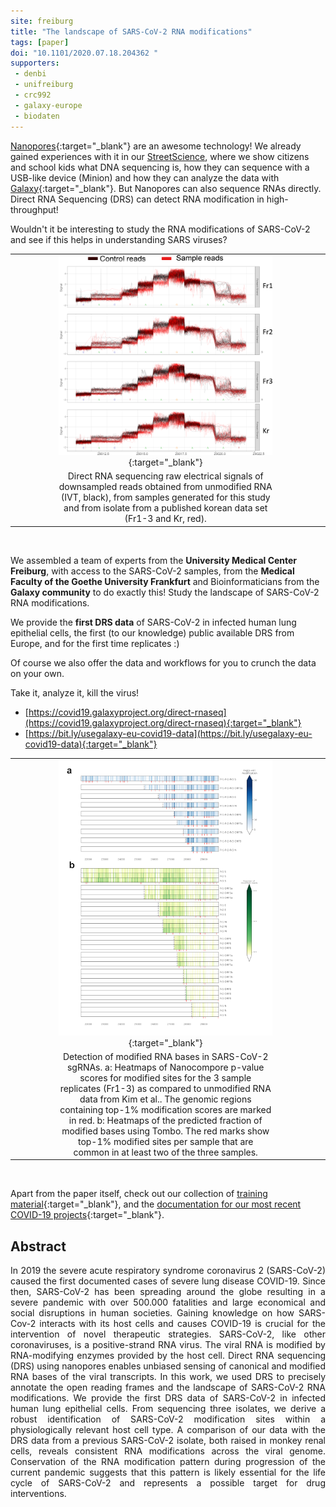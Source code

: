 ```yaml
---
site: freiburg
title: "The landscape of SARS-CoV-2 RNA modifications"
tags: [paper]
doi: "10.1101/2020.07.18.204362 "
supporters:
 - denbi
 - unifreiburg
 - crc992
 - galaxy-europe
 - biodaten
---
```



[Nanopores](https://nanoporetech.com){:target="_blank"} are an awesome technology! We already gained experiences with it in our [StreetScience](https://streetscience.community),
where we show citizens and school kids what DNA sequencing is, how they can sequence with a USB-like device (Minion) and how they
can analyze the data with [Galaxy](https://usegalaxy.eu){:target="_blank"}. But Nanopores can also sequence RNAs directly. Direct RNA Sequencing (DRS)
can detect RNA modification in high-throughput! 

Wouldn't it be interesting to study the RNA modifications of SARS-CoV-2 and see if this helps in understanding SARS viruses?

|  |    |    |
|:---:|:-----------:|:---:|
| &nbsp;&nbsp;&nbsp;&nbsp;&nbsp;&nbsp;&nbsp;&nbsp;&nbsp;&nbsp;&nbsp;&nbsp;&nbsp;&nbsp;&nbsp; |[![DRS RAW signal](/assets/media/drs_fig-5.png)](https://www.biorxiv.org/content/10.1101/2020.07.18.204362v1){:target="_blank"}| &nbsp;&nbsp;&nbsp;&nbsp;&nbsp;&nbsp;&nbsp;&nbsp;&nbsp;&nbsp;&nbsp;&nbsp;&nbsp;&nbsp;&nbsp;&nbsp;&nbsp; |
|  |Direct RNA sequencing raw electrical signals of downsampled reads obtained from unmodified RNA (IVT, black), from samples generated for this study and from isolate from a published korean data set (Fr1-3 and Kr, red).|  |

<br>

We assembled a team of experts from the __University Medical Center Freiburg__, with access to the SARS-CoV-2 samples, from the 
__Medical Faculty of the Goethe University Frankfurt__ and Bioinformaticians from the __Galaxy community__ to do exactly this! Study the
landscape of SARS-CoV-2 RNA modifications.

We provide the __first DRS data__ of SARS-CoV-2 in infected human lung epithelial cells, the first (to our knowledge) public available DRS from Europe,
and for the first time replicates :)

Of course we also offer the data and workflows for you to crunch the data on your own.

Take it, analyze it, kill the virus!

* [https://covid19.galaxyproject.org/direct-rnaseq](https://covid19.galaxyproject.org/direct-rnaseq){:target="_blank"}
* [https://bit.ly/usegalaxy-eu-covid19-data](https://bit.ly/usegalaxy-eu-covid19-data){:target="_blank"}

|  |    |    |
|:---:|:-----------:|:---:|
| &nbsp;&nbsp;&nbsp;&nbsp;&nbsp;&nbsp;&nbsp;&nbsp;&nbsp;&nbsp;&nbsp;&nbsp;&nbsp;&nbsp;&nbsp; | [![Modified RNA regions](/assets/media/drs_fig-2.png)](https://www.biorxiv.org/content/10.1101/2020.07.18.204362v1){:target="_blank"} | &nbsp;&nbsp;&nbsp;&nbsp;&nbsp;&nbsp;&nbsp;&nbsp;&nbsp;&nbsp;&nbsp;&nbsp;&nbsp;&nbsp;&nbsp;&nbsp;&nbsp; |
|  |Detection of modified RNA bases in SARS-CoV-2 sgRNAs. a: Heatmaps of Nanocompore p-value scores for modified sites for the 3 sample replicates (Fr1-3) as compared to unmodified RNA data from Kim et al.. The genomic regions containing top-1% modification scores are marked in red. b: Heatmaps of the predicted fraction of modified bases using Tombo. The red marks show top-1% modified sites per sample that are common in at least two of the three samples.|  |

<br>

Apart from the paper itself, check out our collection of [training material](https://training.galaxyproject.org){:target="_blank"},
and the [documentation for our most recent COVID-19 projects](https://covid19.galaxyproject.org){:target="_blank"}.


## Abstract
<div align="justify">
In 2019 the severe acute respiratory syndrome coronavirus 2 (SARS-CoV-2) caused the first documented
cases of severe lung disease COVID-19. Since then, SARS-CoV-2 has been spreading around the
globe resulting in a severe pandemic with over 500.000 fatalities and large economical and social
disruptions in human societies. Gaining knowledge on how SARS-Cov-2 interacts with its host cells
and causes COVID-19 is crucial for the intervention of novel therapeutic strategies. SARS-CoV-2,
like other coronaviruses, is a positive-strand RNA virus. The viral RNA is modified by RNA-modifying enzymes provided
by the host cell. Direct RNA sequencing (DRS) using nanopores enables unbiased sensing of canonical
and modified RNA bases of the viral transcripts. In this work, we used DRS to precisely annotate
the open reading frames and the landscape of SARS-CoV-2 RNA modifications.
We provide the first DRS data of SARS-CoV-2 in infected human lung epithelial cells.
From sequencing three isolates, we derive a robust identification of SARS-CoV-2 modification sites within a
physiologically relevant host cell type. A comparison of our data with the DRS data from a previous SARS-CoV-2 isolate,
both raised in monkey renal cells, reveals consistent RNA modifications across the viral genome.
Conservation of the RNA modification pattern during progression of the current pandemic suggests that this pattern
is likely essential for the life cycle of SARS-CoV-2 and represents a possible target for drug interventions.
</div>
